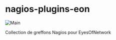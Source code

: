 # nagios-plugins-eon
![Main](https://github.com/ChamMach/nagios-plugins-eon/workflows/Deploy%20to%20EON/badge.svg?branch=ci_cd)

Collection de greffons Nagios pour EyesOfNetwork
